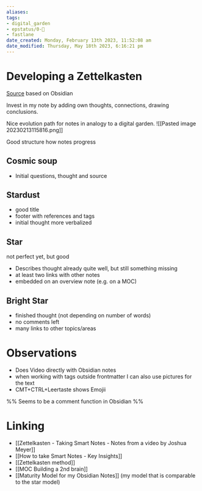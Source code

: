 ```yaml
---
aliases: 
tags: 
- digital_garden
- epstatus/0-🌰
- fastlane
date_created: Monday, February 13th 2023, 11:52:08 am
date_modified: Thursday, May 18th 2023, 6:16:21 pm
---
```

# Developing a Zettelkasten
[Source](https://www.youtube.com/watch?v=5Br2gBA-1rM)
based on Obsidian

Invest in my note by adding own thoughts, connections, drawing conclusions.

Nice evolution path for notes in analogy to a digital garden.
![[Pasted image 20230213115816.png]]

Good structure how notes progress

## Cosmic soup
+ Initial questions, thought and source

## Stardust
+ good title
+ footer with references and tags
+ initial thought more verbalized

## Star
not perfect yet, but good
+ Describes thought already quite well, but still something missing
+ at least two links with other notes
+ embedded on an overview note (e.g. on a MOC)

## Bright Star
+ finished thought  (not depending on number of words)
+ no comments left
+ many links to other topics/areas

# Observations
+ Does Video directly with Obsidian notes
+ when working with tags outside frontmatter I can also use pictures for the text
+ CMT+CTRL+Leertaste shows Emojii

%%
Seems to be a comment function in Obsidian
%%


# Linking
+ [[Zettelkasten - Taking Smart Notes - Notes from a video by Joshua Meyer]]
+ [[How to take Smart Notes - Key Insights]]
+ [[Zettelkasten method]]
+ [[MOC Building a 2nd brain]]
+ [[Maturity Model for my Obsidian Notes]] (my model that is comparable to the star model)